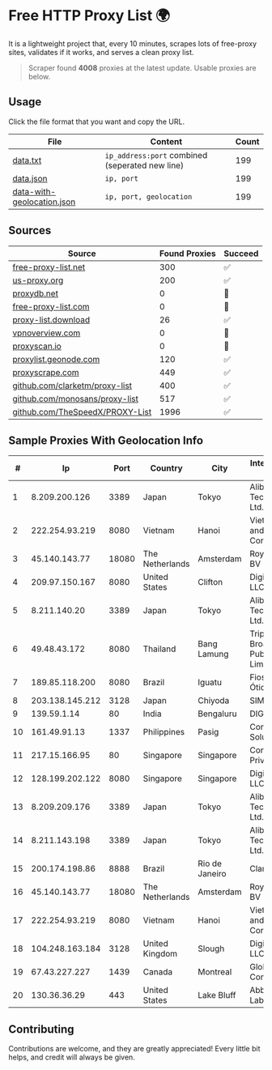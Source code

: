 
# Free HTTP Proxy List 🌍

It is a lightweight project that, every 10 minutes, scrapes lots of free-proxy sites, validates if it works, and serves a clean proxy list.


> Scraper found **4008** proxies at the latest update. Usable proxies are below.

## Usage

Click the file format that you want and copy the URL.


|File|Content|Count|
|----|-------|-----|
|[data.txt](https://raw.githubusercontent.com/themiralay/Proxy-List-World/master/data.txt)|`ip_address:port` combined (seperated new line)|199|
|[data.json](https://raw.githubusercontent.com/themiralay/Proxy-List-World/master/data.json)|`ip, port`|199|
|[data-with-geolocation.json](https://raw.githubusercontent.com/themiralay/Proxy-List-World/master/data-with-geolocation.json)|`ip, port, geolocation`|199|

## Sources

|Source|Found Proxies|Succeed|
|------|-------------|-------|
|[free-proxy-list.net](https://free-proxy-list.net)|300|✅|
|[us-proxy.org](https://www.us-proxy.org)|200|✅|
|[proxydb.net](http://proxydb.net)|0|🚫|
|[free-proxy-list.com](https://free-proxy-list.com/?page=&port=&type%5B%5D=http&type%5B%5D=https&up_time=0&search=Search)|0|🚫|
|[proxy-list.download](https://www.proxy-list.download/HTTP)|26|✅|
|[vpnoverview.com](https://vpnoverview.com/privacy/anonymous-browsing/free-proxy-servers)|0|🚫|
|[proxyscan.io](https://www.proxyscan.io)|0|🚫|
|[proxylist.geonode.com](https://proxylist.geonode.com/api/proxy-list?limit=300&page=1&sort_by=lastChecked&sort_type=desc&protocols=http,https)|120|✅|
|[proxyscrape.com](https://api.proxyscrape.com/v2/?request=displayproxies&protocol=http&timeout=10000&country=all&ssl=all&anonymity=all)|449|✅|
|[github.com/clarketm/proxy-list](https://raw.githubusercontent.com/clarketm/proxy-list/master/proxy-list-raw.txt)|400|✅|
|[github.com/monosans/proxy-list](https://raw.githubusercontent.com/monosans/proxy-list/main/proxies/http.txt)|517|✅|
|[github.com/TheSpeedX/PROXY-List](https://raw.githubusercontent.com/TheSpeedX/PROXY-List/master/http.txt)|1996|✅|


## Sample Proxies With Geolocation Info

|#|Ip|Port|Country|City|Internet Service Provider|
|-|--|----|-------|----|-------------------------|
|1|8.209.200.126|3389|Japan|Tokyo|Alibaba (US) Technology Co., Ltd.|
|2|222.254.93.219|8080|Vietnam|Hanoi|VietNam Post and Telecom Corporation|
|3|45.140.143.77|18080|The Netherlands|Amsterdam|RoyaleHosting BV|
|4|209.97.150.167|8080|United States|Clifton|DigitalOcean, LLC|
|5|8.211.140.20|3389|Japan|Tokyo|Alibaba (US) Technology Co., Ltd.|
|6|49.48.43.172|8080|Thailand|Bang Lamung|Triple T Broadband Public Company Limited|
|7|189.85.118.200|8080|Brazil|Iguatu|Fios - Via Fibra Ótica Service|
|8|203.138.145.212|3128|Japan|Chiyoda|SIMPLEIA|
|9|139.59.1.14|80|India|Bengaluru|DIGITALOCEAN|
|10|161.49.91.13|1337|Philippines|Pasig|Converge ICT Solution Inc|
|11|217.15.166.95|80|Singapore|Singapore|Contabo Asia Private Limited|
|12|128.199.202.122|8080|Singapore|Singapore|DigitalOcean, LLC|
|13|8.209.209.176|3389|Japan|Tokyo|Alibaba (US) Technology Co., Ltd.|
|14|8.211.143.198|3389|Japan|Tokyo|Alibaba (US) Technology Co., Ltd.|
|15|200.174.198.86|8888|Brazil|Rio de Janeiro|Claro S.A|
|16|45.140.143.77|18080|The Netherlands|Amsterdam|RoyaleHosting BV|
|17|222.254.93.219|8080|Vietnam|Hanoi|VietNam Post and Telecom Corporation|
|18|104.248.163.184|3128|United Kingdom|Slough|DigitalOcean, LLC|
|19|67.43.227.227|1439|Canada|Montreal|GloboTech Communications|
|20|130.36.36.29|443|United States|Lake Bluff|Abbott Laboratories|



## Contributing

Contributions are welcome, and they are greatly appreciated! Every
little bit helps, and credit will always be given.

